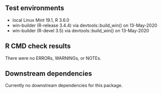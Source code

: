 ## Test environments
* local Linux Mint 19.1, R 3.6.0
* win-builder (R-release 3.4.4) via devtools::build_win() on 13-May-2020
* win-builder (R-devel 3.5) via devtools::build_win() on 13-May-2020

## R CMD check results
There were no ERRORs, WARNINGs, or NOTEs.

## Downstream dependencies
Currently no downstream dependencies for this package.